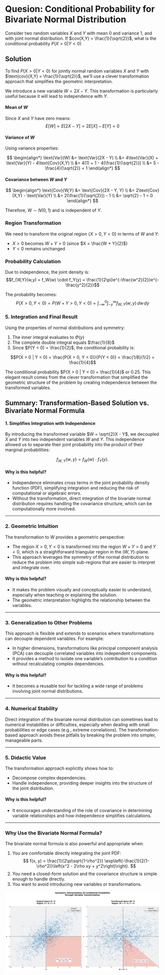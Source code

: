 # Quesion: Conditional Probability for Bivariate Normal Distribution

Consider two random variables $X$ and $Y$ with mean 0 and variance 1, and with joint normal distribution. If $cov(X,Y) = \frac{1}{\sqrt{2}}$, what is the conditional probability $P(X > 0 | Y < 0)$

## Solution

To find $P(X > 0 | Y < 0)$ for jointly normal random variables $X$ and $Y$ with $\text{cov}(X,Y) = \frac{1}{\sqrt{2}}$, we'll use a clever transformation approach that simplifies the geometric interpretation.

We introduce a new variable $W = 2X - Y$. This transformation is particularly useful because it will lead to independence with $Y$.

#### Mean of $W$

Since $X$ and $Y$ have zero means:
$$E[W] = E[2X - Y] = 2E[X] - E[Y] = 0$$

#### Variance of $W$

Using variance properties:

$$
\begin{align*}
\text{Var}(W) &= \text{Var}(2X - Y) \\
&= 4\text{Var}(X) + \text{Var}(Y) - 4\text{Cov}(X,Y) \\
&= 4(1) + 1 - 4(\frac{1}{\sqrt{2}}) \\
&= 5 - \frac{4}{\sqrt{2}} = 1
\end{align*}
$$

#### Covariance between $W$ and $Y$

$$
\begin{align*}
\text{Cov}(W,Y) &= \text{Cov}(2X - Y, Y) \\
&= 2\text{Cov}(X,Y) - \text{Var}(Y) \\
&= 2(\frac{1}{\sqrt{2}}) - 1 \\
&= \sqrt{2} - 1 = 0
\end{align*}
$$

Therefore, $W \sim N(0,1)$ and is independent of $Y$.

### Region Transformation

We need to transform the original region $\{X > 0, Y < 0\}$ in terms of $W$ and $Y$:

- $X > 0$ becomes $W + Y > 0$ (since $X = \frac{W + Y}{2}$)
- $Y < 0$ remains unchanged

### Probability Calculation

Due to independence, the joint density is:
$$f_{W,Y}(w,y) = f_W(w) \cdot f_Y(y) = \frac{1}{2\pi}e^{-\frac{w^2}{2}}e^{-\frac{y^2}{2}}$$

The probability becomes:
$$P(X > 0, Y < 0) = P(W + Y > 0, Y < 0) = \int_{-\infty}^0 \int_{-y}^{\infty} f_{W,Y}(w,y) \, dw \, dy$$

### 5. Integration and Final Result

Using the properties of normal distributions and symmetry:

1. The inner integral evaluates to $\Phi(y)$
2. The complete double integral equals $\frac{1}{8}$
3. Since $P(Y < 0) = \frac{1}{2}$, the conditional probability is:

$$P(X > 0 | Y < 0) = \frac{P(X > 0, Y < 0)}{P(Y < 0)} = \frac{1/8}{1/2} = \frac{1}{4}$$

The conditional probability $P(X > 0 | Y < 0) = \frac{1}{4}$ or 0.25. This elegant result comes from the clever transformation that simplified the geometric structure of the problem by creating independence between the transformed variables.

## Summary: Transformation-Based Solution vs. Bivariate Normal Formula

#### 1. Simplifies Integration with Independence

By introducing the transformed variable $W = \sqrt{2}X - Y$, we decoupled $X$ and $Y$ into two independent variables $W$ and $Y$. This independence allowed us to separate their joint probability into the product of their marginal probabilities:

$$
f_{W, Y}(w, y) = f_W(w) \cdot f_Y(y).
$$

#### Why is this helpful?

- Independence eliminates cross terms in the joint probability density function (PDF), simplifying integration and reducing the risk of computational or algebraic errors.
- Without the transformation, direct integration of the bivariate normal distribution requires handling the covariance structure, which can be computationally more involved.

---

### 2. Geometric Intuition

The transformation to $W$ provides a geometric perspective:

- The region $X > 0, Y < 0$ is transformed into the region $W + Y > 0$ and $Y < 0$, which is a straightforward triangular region in the $(W, Y)$-plane.
- This approach leverages the symmetry of the normal distribution to reduce the problem into simple sub-regions that are easier to interpret and integrate over.

#### Why is this helpful?

- It makes the problem visually and conceptually easier to understand, especially when teaching or explaining the solution.
- The geometric interpretation highlights the relationship between the variables.

---

### 3. Generalization to Other Problems

This approach is flexible and extends to scenarios where transformations can decouple dependent variables. For example:

- In higher dimensions, transformations like principal component analysis (PCA) can decouple correlated variables into independent components.
- It provides a method to isolate one variable’s contribution to a condition without recalculating complex dependencies.

#### Why is this helpful?

- It becomes a reusable tool for tackling a wide range of problems involving joint normal distributions.

---

### 4. Numerical Stability

Direct integration of the bivariate normal distribution can sometimes lead to numerical instabilities or difficulties, especially when dealing with small probabilities or edge cases (e.g., extreme correlations). The transformation-based approach avoids these pitfalls by breaking the problem into simpler, manageable parts.

---

### 5. Didactic Value

The transformation approach explicitly shows how to:

- Decompose complex dependencies.
- Handle independence, providing deeper insights into the structure of the joint distribution.

#### Why is this helpful?

- It encourages understanding of the role of covariance in determining variable relationships and how independence simplifies calculations.

---

### Why Use the Bivariate Normal Formula?

The bivariate normal formula is also powerful and appropriate when:

1. You are comfortable directly integrating the joint PDF:
   $$
   f(x, y) = \frac{1}{2\pi\sqrt{1-\rho^2}} \exp\left(-\frac{1}{2(1-\rho^2)}\left(x^2 - 2\rho xy + y^2\right)\right).
   $$
2. You need a closed-form solution and the covariance structure is simple enough to handle directly.
3. You want to avoid introducing new variables or transformations.

<img src="Code/Figures/q5.png" alt="alt text">
